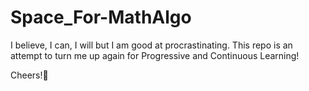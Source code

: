# Space_For-MathAlgo
I believe, I can, I will but I am good at procrastinating. This repo is an attempt to turn me up again for Progressive and Continuous Learning! 

Cheers!🍻
